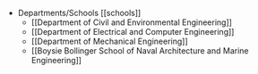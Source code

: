 - Departments/Schools [[schools]]
	- [[Department of Civil and Environmental Engineering]]
	- [[Department of Electrical and Computer Engineering]]
	- [[Department of Mechanical Engineering]]
	- [[Boysie Bollinger School of Naval Architecture and Marine Engineering]]
